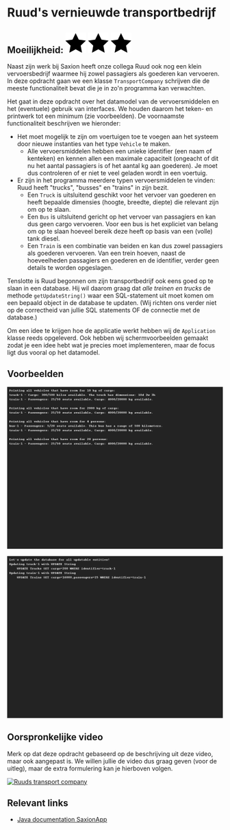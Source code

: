 # Ruud's vernieuwde transportbedrijf
## Moeilijkheid: ![Filled](../resources/star-filled.svg) ![Filled](../resources/star-filled.svg) ![Filled](../resources/star-filled.svg) 

Naast zijn werk bij Saxion heeft onze collega Ruud ook nog een klein vervoersbedrijf waarmee hij zowel passagiers als
goederen kan vervoeren. In deze opdracht gaan we een klasse `TransportCompany` schrijven die de meeste functionaliteit
bevat die je in zo'n programma kan verwachten.

Het gaat in deze opdracht over het datamodel van de vervoersmiddelen en het (eventuele) gebruik van interfaces. We houden
daarom het teken- en printwerk tot een minimum (zie voorbeelden). De voornaamste functionaliteit beschrijven we hieronder:
* Het moet mogelijk te zijn om voertuigen toe te voegen aan het systeem door nieuwe instanties van het type `Vehicle` te maken.
  * Alle vervoersmiddelen hebben een unieke identifier (een naam of kenteken) en kennen allen een maximale capaciteit (ongeacht
    of dit nu het aantal passagiers is of het aantal kg aan goederen). Je moet dus controleren of er niet te veel geladen wordt
    in een voertuig.
* Er zijn in het programma meerdere typen vervoersmiddelen te vinden: Ruud heeft "trucks", "busses" en "trains" in zijn bezit.
  * Een `Truck` is uitsluitend geschikt voor het vervoer van goederen en heeft bepaalde dimensies (hoogte, breedte, diepte)
    die relevant zijn om op te slaan.
  * Een `Bus` is uitsluitend gericht op het vervoer van passagiers en kan dus geen cargo vervoeren. Voor een bus is het
    expliciet van belang om op te slaan hoeveel bereik deze heeft op basis van een (volle) tank diesel.
  * Een `Train` is een combinatie van beiden en kan dus zowel passagiers als goederen vervoeren. Van een trein hoeven,
    naast de hoeveelheden passagiers en goederen en de identifier, verder geen details te worden opgeslagen.

Tenslotte is Ruud begonnen om zijn transportbedrijf ook eens goed op te slaan in een database. Hij wil daarom graag dat
_alle treinen en trucks_ de methode `getUpdateString()` waar een SQL-statement uit moet komen om een bepaald object
in de database te updaten. (Wij richten ons verder niet op de correctheid van jullie SQL statements OF de connectie
met de database.)

Om een idee te krijgen hoe de applicatie werkt hebben wij de `Application` klasse reeds opgeleverd. Ook hebben wij
schermvoorbeelden gemaakt zodat je een idee hebt wat je precies moet implementeren, maar de focus ligt dus vooral op
het datamodel.

## Voorbeelden

![Example](sample_output0.png)

![Example](sample_output1.png)

## Oorspronkelijke video
Merk op dat deze opdracht gebaseerd op de beschrijving uit deze video, maar ook aangepast is. We willen jullie de video
dus graag geven (voor de uitleg), maar de extra formulering kan je hierboven volgen.

[![Ruuds transport company](http://img.youtube.com/vi/KCB7E-g1N7I/0.jpg)](http://www.youtube.com/watch?v=KCB7E-g1N7I)

## Relevant links
* [Java documentation SaxionApp](https://saxionapp.hboictlab.nl/nl/saxion/app/SaxionApp.html)
